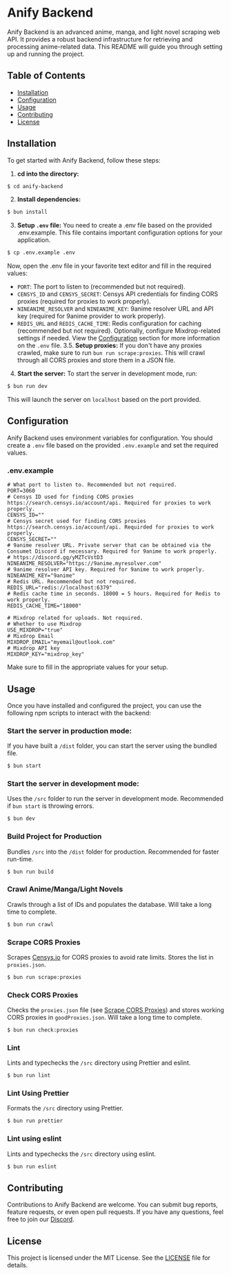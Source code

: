 # Anify Backend
Anify Backend is an advanced anime, manga, and light novel scraping web API. It provides a robust backend infrastructure for retrieving and processing anime-related data. This README will guide you through setting up and running the project.

## Table of Contents
- [Installation](#installation)
- [Configuration](#configuration)
- [Usage](#usage)
- [Contributing](#contributing)
- [License](#license)

## Installation
To get started with Anify Backend, follow these steps:

1. **cd into the directory:**
```bash
$ cd anify-backend
```
2. **Install dependencies:**
```bash
$ bun install
```
3. **Setup `.env` file:**
You need to create a .env file based on the provided .env.example. This file contains important configuration options for your application.
```bash
$ cp .env.example .env
```
Now, open the .env file in your favorite text editor and fill in the required values:
- `PORT`: The port to listen to (recommended but not required).
- `CENSYS_ID` and `CENSYS_SECRET`: Censys API credentials for finding CORS proxies (required for proxies to work properly).
- `NINEANIME_RESOLVER` and `NINEANIME_KEY`: 9anime resolver URL and API key (required for 9anime provider to work properly).
- `REDIS_URL` and `REDIS_CACHE_TIME`: Redis configuration for caching (recommended but not required).
Optionally, configure Mixdrop-related settings if needed. View the [Configuration](#configuration) section for more information on the `.env` file.
3.5. **Setup proxies:**
If you don't have any proxies crawled, make sure to run `bun run scrape:proxies`. This will crawl through all CORS proxies and store them in a JSON file.
4. **Start the server:**
To start the server in development mode, run:
```bash
$ bun run dev
```
This will launch the server on `localhost` based on the port provided.

## Configuration
Anify Backend uses environment variables for configuration. You should create a `.env` file based on the provided `.env.example` and set the required values.

### .env.example
```env
# What port to listen to. Recommended but not required.
PORT=3060
# Censys ID used for finding CORS proxies https://search.censys.io/account/api. Required for proxies to work properly.
CENSYS_ID=""
# Censys secret used for finding CORS proxies https://search.censys.io/account/api. Requirded for proxies to work properly.
CENSYS_SECRET=""
# 9anime resolver URL. Private server that can be obtained via the Consumet Discord if necessary. Required for 9anime to work properly.
# https://discord.gg/yMZTcVstD3
NINEANIME_RESOLVER="https://9anime.myresolver.com"
# 9anime resolver API key. Required for 9anime to work properly.
NINEANIME_KEY="9anime"
# Redis URL. Recommended but not required.
REDIS_URL="redis://localhost:6379"
# Redis cache time in seconds. 18000 = 5 hours. Required for Redis to work properly.
REDIS_CACHE_TIME="18000"

# Mixdrop related for uploads. Not required.
# Whether to use Mixdrop
USE_MIXDROP="true"
# Mixdrop Email
MIXDROP_EMAIL="myemail@outlook.com"
# Mixdrop API key
MIXDROP_KEY="mixdrop_key"
```
Make sure to fill in the appropriate values for your setup.

## Usage
Once you have installed and configured the project, you can use the following npm scripts to interact with the backend:

### Start the server in production mode:
If you have built a `/dist` folder, you can start the server using the bundled file.
```bash
$ bun start
```

### Start the server in development mode:
Uses the `/src` folder to run the server in development mode. Recommended if `bun start` is throwing errors.
```bash
$ bun dev
```

### Build Project for Production
Bundles `/src` into the `/dist` folder for production. Recommended for faster run-time.
```bash
$ bun run build
```

### Crawl Anime/Manga/Light Novels
Crawls through a list of IDs and populates the database. Will take a long time to complete.
```bash
$ bun run crawl
```

### Scrape CORS Proxies
Scrapes [Censys.io](https://search.censys.io) for CORS proxies to avoid rate limits. Stores the list in `proxies.json`.
```bash
$ bun run scrape:proxies
```

### Check CORS Proxies
Checks the `proxies.json` file (see [Scrape CORS Proxies](#scrape-cors-proxies)) and stores working CORS proxies in `goodProxies.json`. Will take a long time to complete.
```bash
$ bun run check:proxies
```

### Lint
Lints and typechecks the `/src` directory using Prettier and eslint.
```bash
$ bun run lint
```

### Lint Using Prettier
Formats the `/src` directory using Prettier.
```bash
$ bun run prettier
```

### Lint using eslint
Lints and typechecks the `/src` directory using eslint.
```bash
$ bun run eslint
```

## Contributing
Contributions to Anify Backend are welcome. You can submit bug reports, feature requests, or even open pull requests. If you have any questions, feel free to join our [Discord](https://anify.tv/discord).

## License
This project is licensed under the MIT License. See the [LICENSE](/c/License) file for details.